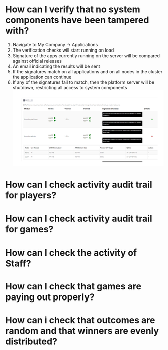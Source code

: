 <!-- TITLE: Platform Administration  -->
<!-- SUBTITLE: Common uses cases for administering your lottery and raffle platform  -->


# How can I verify that no system components have been tampered with?
1. Navigate to My Company -> Applications
2. The verification checks will start running on load
3. Signature of the apps currently running on the server will be compared against official releases
4. An email indicating the results will be sent
5. If the signatures match on all applications and on all nodes in the cluster the application can continue
6. If any of the signatures fail to match, then the platform server will be shutdown, restricting all access to system components
![App Verification](/uploads/app-verification.png "App Verification")

# How can I check activity audit trail for players?
# How can I check activity audit trail for games?
# How can I check the activity of Staff?
# How can I check that games are paying out properly?
# How can i check that outcomes are random and that  winners are evenly distributed?


